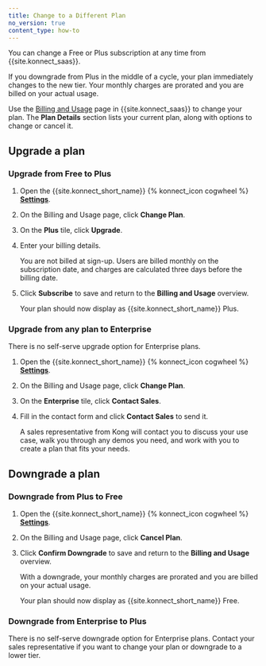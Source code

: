 ```yaml
---
title: Change to a Different Plan
no_version: true
content_type: how-to
---
```


You can change a Free or Plus subscription at any time from {{site.konnect_saas}}.

If you downgrade from Plus in the middle of a cycle, your plan immediately
changes to the new tier. Your monthly charges are prorated and you are billed
on your actual usage.

Use the [Billing and Usage](/konnect/account-management) page in {{site.konnect_saas}} to
change your plan. The **Plan Details** section lists your current plan, along
with options to change or cancel it.

## Upgrade a plan

### Upgrade from Free to Plus

1. Open the {{site.konnect_short_name}} {% konnect_icon cogwheel %} [**Settings**](https://cloud.konghq.com/settings/billing-settings).

1. On the Billing and Usage page, click **Change Plan**.

1. On the **Plus** tile, click **Upgrade**.

1. Enter your billing details.

    You are not billed at sign-up. Users are billed monthly on the
    subscription date, and charges are calculated three days before the
    billing date.

1. Click **Subscribe** to save and return to the **Billing and Usage** overview.

    Your plan should now display as {{site.konnect_short_name}} Plus.

### Upgrade from any plan to Enterprise

There is no self-serve upgrade option for Enterprise plans.

1. Open the {{site.konnect_short_name}} {% konnect_icon cogwheel %} [**Settings**](https://cloud.konghq.com/settings/billing-settings).

1. On the Billing and Usage page, click **Change Plan**.

1. On the **Enterprise** tile, click **Contact Sales**.

1. Fill in the contact form and click **Contact Sales** to send it.

    A sales representative from Kong will contact you to discuss your use case,
    walk you through any demos you need, and work with you to create a plan that
    fits your needs.


## Downgrade a plan

### Downgrade from Plus to Free

1. Open the {{site.konnect_short_name}} {% konnect_icon cogwheel %} [**Settings**](https://cloud.konghq.com/settings/billing-settings).

1. On the Billing and Usage page, click **Cancel Plan**.

1. Click **Confirm Downgrade** to save and return to the **Billing and Usage**
overview.

    With a downgrade, your monthly charges are prorated and you are billed
    on your actual usage.

    Your plan should now display as {{site.konnect_short_name}} Free.

### Downgrade from Enterprise to Plus

There is no self-serve downgrade option for Enterprise plans. Contact your sales
representative if you want to change your plan or downgrade to a lower tier.
